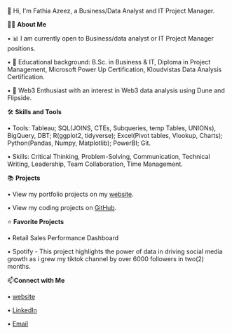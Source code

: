 👋 Hi, I'm Fathia Azeez, a Business/Data Analyst and IT Project Manager.

🙋‍♀️ **About Me**

• 📊 I am currently open to Business/data analyst or IT Project Manager positions.

• 📐 Educational background: B.Sc. in Business & IT, Diploma in Project Management, Microsoft Power Up Certification, Kloudvistas Data Analysis Certification.

• 👗 Web3 Enthusiast with an interest in Web3 data analysis using Dune and Flipside.

🛠 **Skills and Tools**

• Tools: Tableau; SQL(JOINS, CTEs, Subqueries, temp Tables, UNIONs), BigQuery, DBT; R(ggplot2, tidyverse); Excel(Pivot tables, Vlookup, Charts); Python(Pandas, Numpy, Matplotlib); PowerBI; Git.

• Skills: Critical Thinking, Problem-Solving, Communication, Technical Writing, Leadership, Team Collaboration, Time Management.

📚 **Projects**

• View my portfolio projects on my [website](https://bit.ly/AzeezFathiaProjects).

• View my coding projects on [GitHub](https://bit.ly/AzeezFathiaProjects).

⭐ **Favorite Projects**

• Retail Sales Performance Dashboard

• Spotify - This project highlights the power of data in driving social media growth as i grew my tiktok channel by over 6000 followers in two(2) months.

📫**Connect with Me**

• [website](https://bit.ly/AzeezFathiaProjects)

• [LinkedIn](www.linkedin.com/in/fathia-azeez)

• [Email](azeezfathia8@gmail.com)
